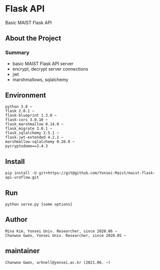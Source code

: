 # Flask API

Basic MAIST Flask API

## About the Project

### Summary
- basic MAIST Flask API server
- encrypt, decrypt server connections
- jwt
- marshmallows, sqlalchemy

## Environment
```
python 3.8 ~
flask 2.0.1 ~
flask-blueprint 1.3.0 ~
flask-cors 3.0.10 ~
flask_marshmallow 0.14.0 ~
flask_migrate 3.0.1 ~
flask_sqlalchemy 2.5.1 ~
flask-jwt-extended 4.2.1 ~
marshmallow-sqlalchemy 0.26.0 ~
pycryptodome==3.4.3
```

## Install
```
pip install -U git+https://git@github.com/Yonsei-Maist/maist-flask-api-uroflow.git
```

## Run
```
python serve.py {some options}
```

## Author
```
Mina Kim, Yonsei Univ. Researcher, since 2020.06 ~
Chanwoo Gwon, Yonsei Univ. Researcher, since 2020.05 ~
```

## maintainer
```
Chanwoo Gwon, arknell@yonsei.ac.kr (2021.06. ~)
```
